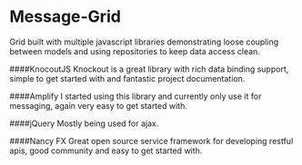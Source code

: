 Message-Grid
============

Grid built with multiple javascript libraries demonstrating loose coupling between models and using repositories to keep data access clean.

####KnocoutJS
Knockout is a great library with rich data binding support, simple to get started with and fantastic project documentation.

####Amplify
I started using this library and currently only use it for messaging, again very easy to get started with.

####jQuery
Mostly being used for ajax.

####Nancy FX
Great open source service framework for developing restful apis, good community and easy to get started with. 



